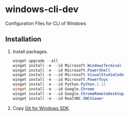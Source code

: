windows-cli-dev
===============

Configuration Files for CLI of Windows

Installation
------------

1.  Install packages.

    ```PowerShell
    winget upgrade --all
    winget install -e --id Microsoft.WindowsTerminal
    winget install -e --id Microsoft.PowerShell
    winget install -e --id Microsoft.VisualStudioCode
    winget install -e --id Microsoft.PowerToys
    winget install -e --id Python.Python.3.12
    winget install -e --id Google.Chrome
    winget install -e --id Google.ChromeRemoteDesktop
    winget install -e --id RealVNC.VNCViewer
    ```

2.  Copy [Git for Windows SDK](https://github.com/git-for-windows/build-extra).
